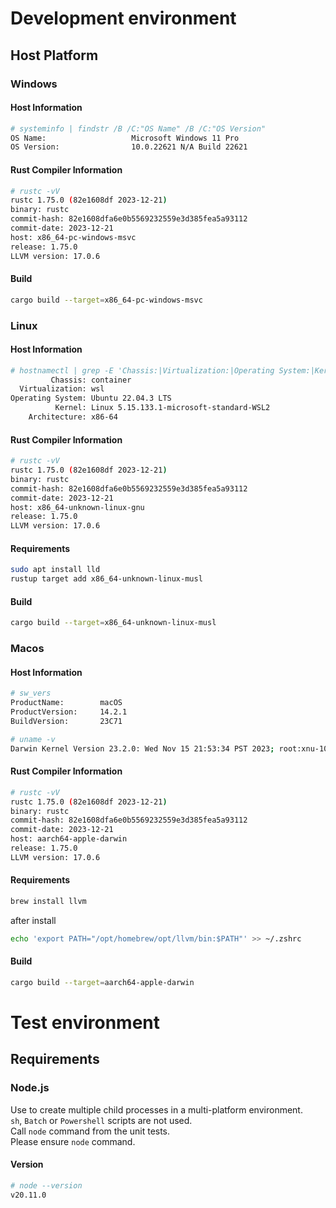 # Development environment

## Host Platform

### Windows

#### Host Information

```sh
# systeminfo | findstr /B /C:"OS Name" /B /C:"OS Version"
OS Name:                   Microsoft Windows 11 Pro
OS Version:                10.0.22621 N/A Build 22621
```

#### Rust Compiler Information

```sh
# rustc -vV
rustc 1.75.0 (82e1608df 2023-12-21)
binary: rustc
commit-hash: 82e1608dfa6e0b5569232559e3d385fea5a93112
commit-date: 2023-12-21
host: x86_64-pc-windows-msvc
release: 1.75.0
LLVM version: 17.0.6
```

#### Build

```sh
cargo build --target=x86_64-pc-windows-msvc
```

### Linux

#### Host Information

```sh
# hostnamectl | grep -E 'Chassis:|Virtualization:|Operating System:|Kernel:|Architecture:'
         Chassis: container
  Virtualization: wsl
Operating System: Ubuntu 22.04.3 LTS
          Kernel: Linux 5.15.133.1-microsoft-standard-WSL2
    Architecture: x86-64
```

#### Rust Compiler Information

```sh
# rustc -vV
rustc 1.75.0 (82e1608df 2023-12-21)
binary: rustc
commit-hash: 82e1608dfa6e0b5569232559e3d385fea5a93112
commit-date: 2023-12-21
host: x86_64-unknown-linux-gnu
release: 1.75.0
LLVM version: 17.0.6
```

#### Requirements

```sh
sudo apt install lld
rustup target add x86_64-unknown-linux-musl
```

#### Build

```sh
cargo build --target=x86_64-unknown-linux-musl
```

### Macos

#### Host Information

```sh
# sw_vers
ProductName:		macOS
ProductVersion:		14.2.1
BuildVersion:		23C71
```

```sh
# uname -v
Darwin Kernel Version 23.2.0: Wed Nov 15 21:53:34 PST 2023; root:xnu-10002.61.3~2/RELEASE_ARM64_T8103
```

#### Rust Compiler Information

```sh
# rustc -vV
rustc 1.75.0 (82e1608df 2023-12-21)
binary: rustc
commit-hash: 82e1608dfa6e0b5569232559e3d385fea5a93112
commit-date: 2023-12-21
host: aarch64-apple-darwin
release: 1.75.0
LLVM version: 17.0.6
```

#### Requirements

```sh
brew install llvm
```

after install

```sh
echo 'export PATH="/opt/homebrew/opt/llvm/bin:$PATH"' >> ~/.zshrc
```

#### Build

```sh
cargo build --target=aarch64-apple-darwin
```

# Test environment

## Requirements

### Node.js

Use to create multiple child processes in a multi-platform environment.  
`sh`, `Batch` or `Powershell` scripts are not used.  
Call `node` command from the unit tests.  
Please ensure `node` command.

#### Version

```sh
# node --version
v20.11.0
```
